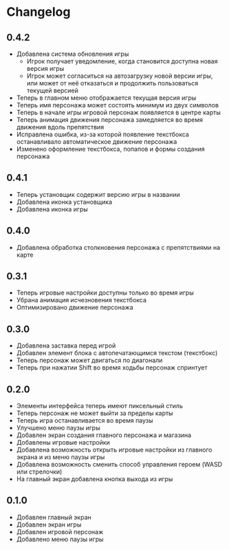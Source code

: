 # Changelog

## 0.4.2

- Добавлена система обновления игры
  - Игрок получает уведомление, когда становится доступна новая версия игры
  - Игрок может согласиться на автозагрузку новой версии игры, или может от неё отказаться и продолжить пользоваться текущей версией
- Теперь в главном меню отображается текущая версия игры
- Теперь имя персонажа может состоять минимум из двух символов
- Теперь в начале игры игровой персонаж появляется в центре карты
- Теперь анимация движения персонажа замедляется во время движения вдоль препятствия
- Исправлена ошибка, из-за которой появление текстбокса останавливало автоматическое движение персонажа
- Изменено оформление текстбокса, попапов и формы создания персонажа

## 0.4.1

- Теперь установщик содержит версию игры в названии
- Добавлена иконка установщика
- Добавлена иконка игры

## 0.4.0

- Добавлена обработка столкновения персонажа с препятствиями на карте

## 0.3.1

- Теперь игровые настройки доступны только во время игры
- Убрана анимация исчезновения текстбокса
- Оптимизировано движение персонажа

## 0.3.0

- Добавлена заставка перед игрой
- Добавлен элемент блока с автопечатающимся текстом (текстбокс)
- Теперь персонаж может двигаться по диагонали
- Теперь при нажатии Shift во время ходьбы персонаж спринтует

## 0.2.0

- Элементы интерфейса теперь имеют пиксельный стиль
- Теперь персонаж не может выйти за пределы карты
- Теперь игра останавливается во время паузы
- Улучшено меню паузы игры
- Добавлен экран создания главного персонажа и магазина
- Добавлены игровые настройки
- Добавлена возможность открыть игровые настройки из главного экрана и из меню паузы игры
- Добавлена возможность сменить способ управления героем (WASD или стрелочки)
- На главный экран добавлена кнопка выхода из игры

## 0.1.0

- Добавлен главный экран
- Добавлен экран игры
- Добавлен игровой персонаж
- Добавлено меню паузы игры
